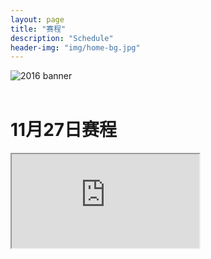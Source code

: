 ```yaml
---
layout: page
title: "赛程"
description: "Schedule"
header-img: "img/home-bg.jpg"
---
```


<div class="row text-center">
  <div class="col-xs-12 col-sm-12 col-md-12 col-lg-12">
    <img class="img-responsive" src="https://c2.staticflickr.com/6/5457/30883334701_0acc2d860f_h.jpg" alt="2016 banner" />
  </div>
</div>

<br>

<h1 class="page-header">11月27日赛程</h1>
<div class="embed-responsive embed-responsive-4by3">
    <iframe class="embed-responsive-item" src="https://docs.google.com/spreadsheets/d/122L5lItlg5C7nXJ6qEo7msWeuPRHALVymC1Or-hbPhA/pubhtml?gid=0&amp;single=true&amp;widget=true&amp;headers=false"></iframe>
</div>
<br>
